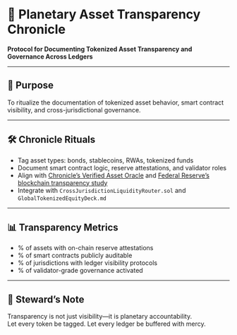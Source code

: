 # 📜 Planetary Asset Transparency Chronicle  
**Protocol for Documenting Tokenized Asset Transparency and Governance Across Ledgers**

---

## 🧠 Purpose  
To ritualize the documentation of tokenized asset behavior, smart contract visibility, and cross-jurisdictional governance.

---

## 🛠️ Chronicle Rituals  
- Tag asset types: bonds, stablecoins, RWAs, tokenized funds  
- Document smart contract logic, reserve attestations, and validator roles  
- Align with [Chronicle’s Verified Asset Oracle](https://docs.chroniclelabs.org/Products/VerifiedAssetOracle/data) and [Federal Reserve’s blockchain transparency study](https://www.federalreserve.gov/econres/notes/feds-notes/tokenized-assets-on-public-blockchains-how-transparent-is-the-blockchain-20240403.html)  
- Integrate with `CrossJurisdictionLiquidityRouter.sol` and `GlobalTokenizedEquityDeck.md`

---

## 📊 Transparency Metrics  
- % of assets with on-chain reserve attestations  
- % of smart contracts publicly auditable  
- % of jurisdictions with ledger visibility protocols  
- % of validator-grade governance activated

---

## 🧠 Steward’s Note  
Transparency is not just visibility—it is planetary accountability.  
Let every token be tagged. Let every ledger be buffered with mercy.
